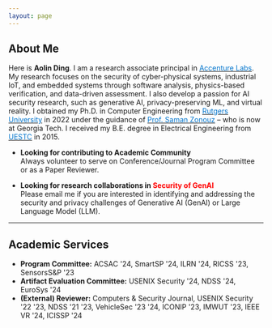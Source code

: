 ```yaml
---
layout: page
---
```


## About Me

Here is **Aolin Ding**. I am a research associate principal in [<font color='0074cc'>Accenture Labs</font>](https://www.accenture.com/us-en/about/accenture-labs-index). My research focuses on the security of cyber-physical systems, industrial IoT, and embedded systems through software analysis, physics-based verification, and data-driven assessment. I also develop a passion for AI security research, such as generative AI, privacy-preserving ML, and virtual reality. I obtained my Ph.D. in Computer Engineering from [<font color='0074cc'>Rutgers University</font>](https://www.ece.rutgers.edu/) in 2022 under the guidance of [<font color='0074cc'>Prof. Saman Zonouz</font>](https://sites.google.com/site/samanzonouz4n6/saman-zonouz) – who is now at Georgia Tech. I received my B.E. degree in Electrical Engineering from [<font color='0074cc'>UESTC</font>](https://en.uestc.edu.cn/) in 2015.

- **Looking for contributing to Academic Community**\
Always volunteer to serve on Conference/Journal Program Committee or as a Paper Reviewer.

- **Looking for research collaborations in <font color='red'>Security of GenAI</font>**\
Please email me if you are interested in identifying and addressing the security and privacy challenges of Generative AI (GenAI) or Large Language Model (LLM).

---

## Academic Services

- **Program Committee:** ACSAC '24, SmartSP '24, ILRN '24, RICSS '23, SensorsS&P '23
- **Artifact Evaluation Committee:** USENIX Security '24, NDSS '24, EuroSys '24
- **(External) Reviewer:** Computers & Security Journal, USENIX Security '22 '23, NDSS '21 '23, VehicleSec '23 '24, ICONIP '23, IMWUT '23, IEEE VR '24, ICISSP '24
